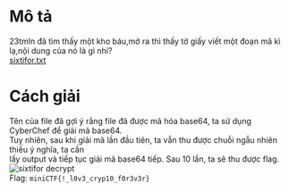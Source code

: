 # Mô tả
23tmln đã tìm thấy một kho báu,mở ra thì thấy tờ giấy viết một đoạn mã kì lạ,nội dung của nó là gì nhỉ?<br>
[sixtifor.txt](https://minictf.infosecptit.club/files/8d24eb26c6cda7b2ad3fb2372b2be5f7/sixtifor.txt?token=eyJ1c2VyX2lkIjo2OCwidGVhbV9pZCI6bnVsbCwiZmlsZV9pZCI6NDR9.ZuE2Rw.VdW9z1Bq1hsPyc8-zbMUQ4vn5Mg)
# Cách giải
Tên của file đã gợi ý rằng file đã được mã hóa base64, ta sử dụng CyberChef để giải mã base64.<br>
Tuy nhiên, sau khi giải mã lần đầu tiên, ta vẫn thu được chuỗi ngẫu nhiên thiếu ý nghĩa, ta cần<br>
lấy output và tiếp tục giải mã base64 tiếp. Sau 10 lần, ta sẽ thu được flag.<br>
![sixtifor decrypt](https://i.imgur.com/neAn9py.png)<br>
Flag: ```miniCTF{!_l0v3_cryp10_f0r3v3r}```
